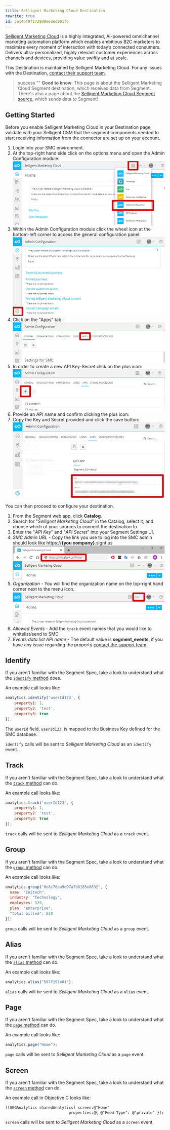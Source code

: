 ```yaml
---
title: Selligent Marketing Cloud Destination
rewrite: true
id: 5e14bf9f1729d9e6ded001f6
---
```

[Selligent Marketing Cloud](https://www.selligent.com/?utm_source=segment&utm_medium=integrations-page&utm_campaign=partners/) is a highly integrated, AI-powered omnichannel marketing automation platform which enables ambitious B2C marketers to maximize every moment of interaction with today’s connected consumers. Delivers ultra-personalized, highly relevant customer experiences across channels and devices, providing value swiftly and at scale.

This Destination is maintained by Selligent Marketing Cloud. For any issues with the Destination, [contact their support team](mailto:jason.morgan@acceleration.biz).

> success ""
> **Good to know**: This page is about the Selligent Marketing Cloud Segment destination, which receives data from Segment. There's also a page about the [Selligent Marketing Cloud Segment source](/docs/connections/sources/catalog/cloud-apps/selligent-marketing-cloud/), which sends data _to_ Segment!

## Getting Started

Before you enable Selligent Marketing Cloud in your Destination page, validate with your Selligent CSM that the segment components needed to start receiving information from the connector are set up on your account.

1. Login into your SMC environment.
2. At the top-right hand side  click on the options menu and open the Admin Configuration module:
![admin config module](images/adminconfig.png)
3. Within the Admin Configuration module click the wheel icon at the bottom-left corner to access the general configuration panel:
![wheel icon](images/wheelicon.jpg)
4. Click on the "Apps" tab:
![apps](images/apps.png)
5. In order to create a new API Key-Secret click on the plus icon:
![new secret](images/secretplus.png)
6. Provide an API name and confirm clicking the plus icon:
7. Copy the Key and Secret provided and click the save button:
![key and secret](images/smc2.jpeg)

You can then proceed to configure your destination.

1. From the Segment web app, click **Catalog**.
2. Search for "*Selligent Marketing Cloud*" in the Catalog, select it, and choose which of your sources to connect the destination to.
3. Enter the "*API Key*" and "*API Secret*" into your Segment Settings UI.
4. *SMC Admin URL* - Copy the link you use to log into the SMC admin should look like https://**{you company}**.slgnt.us
![adminURL](images/adminurl.jpg)
5. *Organization* - You will find the organization name on the top-right hand corner next to the menu icon.
![organization](images/organization.png)
6. *Allowed Events* - Add the `track` event names that you would like to whitelist/send to SMC
7. *Events data list API name* - The default value is **segment_events**, if you have any issue regarding the property [contact the support team](mailto:jason.morgan@acceleration.biz).

## Identify

If you aren't familiar with the Segment Spec, take a look to understand what the [`identify` method](/docs/connections/spec/identify/) does.

An example call looks like:
```js
analytics.identify('userId123', {
    property1: 1,
    property2: 'test',
    property3: true
});
```
The `userId` field, `userId123`, is mapped to the Business Key defined for the SMC database.

`identify` calls will be sent to *Selligent Marketing Cloud* as an `identify` event.

## Track

If you aren't familiar with the Segment Spec, take a look to understand what the [`track` method](/docs/connections/spec/track/) can do.

An example call looks like:
```js
analytics.track('userId123', {
    property1: 1,
    property2: 'test',
    property3: true
});
```
`track` calls will be sent to *Selligent Marketing Cloud* as a `track` event.

## Group

If you aren't familiar with the Segment Spec, take a look to understand what the [`group` method](/docs/connections/spec/group/) can do.

An example call looks like:
```js
analytics.group("0e8c78ea9d97a7b8185e8632", {
  name: "Initech",
  industry: "Technology",
  employees: 329,
  plan: "enterprise",
  "total billed": 830
});
```
`group` calls will be sent to *Selligent Marketing Cloud* as a `group` event.

## Alias

If you aren't familiar with the Segment Spec, take a look to understand what the [`alias` method](/docs/connections/spec/alias/) can do.

An example call looks like:
```js
analytics.alias("507f191e81");
```
`alias` calls will be sent to *Selligent Marketing Cloud* as a `alias` event.

## Page

If you aren't familiar with the Segment Spec, take a look to understand what the [`page` method](/docs/connections/spec/page/) can do.

An example call looks like:
```js
analytics.page("Home");
```
`page` calls will be sent to *Selligent Marketing Cloud* as a `page` event.

## Screen

If you aren't familiar with the Segment Spec, take a look to understand what the [`screen` method](/docs/connections/spec/screen/) can do.

An example call in Objective C looks like:

```objc
[[SEGAnalytics sharedAnalytics] screen:@"Home"
                            properties:@{ @"Feed Type": @"private" }];
```
`screen` calls will be sent to *Selligent Marketing Cloud* as a `screen` event.
